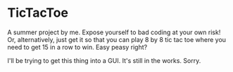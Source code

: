 # TicTacToe

A summer project by me. Expose yourself to bad coding at your own risk! Or, alternatively, just get it so that you can play 8 by 8 tic tac toe where you need to get 15 in a row to win. Easy peasy right?

I'll be trying to get this thing into a GUI. It's still in the works. Sorry.
